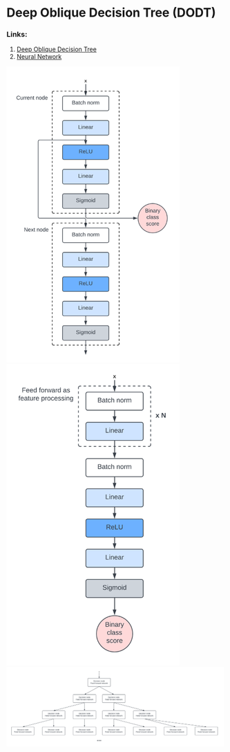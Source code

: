 # Deep Oblique Decision Tree (DODT)
### Links:  
1. [Deep Oblique Decision Tree](https://github.com/John-C-Kuang/Deep-Oblique-Decision-Tree/blob/main/Final_Project/src/module/tree.py)   
2. [Neural Network](https://github.com/John-C-Kuang/Deep-Oblique-Decision-Tree/blob/main/Final_Project/src/module/nn.py)  

<img src="./Final_Project/FeedForward.png" alt="Feed Forward" width=400> <img src="./Final_Project/Deep Network.png" alt="Deep Network" width=400> <img src="./Final_Project/Network Architecture.png" alt="Network Architecture">
